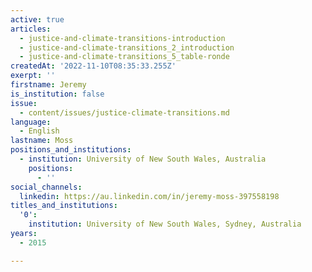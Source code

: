 ```yaml
---
active: true
articles:
  - justice-and-climate-transitions-introduction
  - justice-and-climate-transitions_2_introduction
  - justice-and-climate-transitions_5_table-ronde
createdAt: '2022-11-10T08:35:33.255Z'
exerpt: ''
firstname: Jeremy
is_institution: false
issue:
  - content/issues/justice-climate-transitions.md
language:
  - English
lastname: Moss
positions_and_institutions:
  - institution: University of New South Wales, Australia
    positions:
      - ''
social_channels:
  linkedin: https://au.linkedin.com/in/jeremy-moss-397558198
titles_and_institutions:
  '0':
    institution: University of New South Wales, Sydney, Australia
years:
  - 2015

---
```

